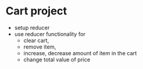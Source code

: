 # Cart project

- setup reducer
- use reducer functionality for
  - clear cart,
  - remove item,
  - increase, decrease amount of item in the cart
  - change total value of price
